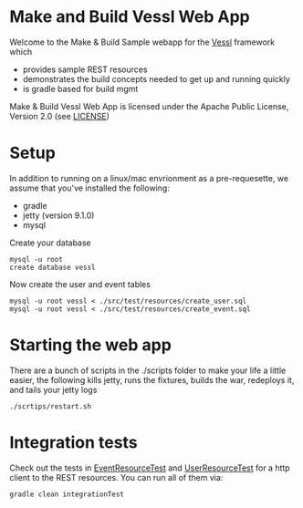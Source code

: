 # Make and Build Vessl Web App

Welcome to the Make & Build Sample webapp for the <a href="https://github.com/makeandbuild/vessl">Vessl</a> framework which
* provides sample REST resources
* demonstrates the build concepts needed to get up and running quickly
* is gradle based for build mgmt

Make & Build Vessl Web App is licensed under the Apache Public License, Version 2.0 (see [LICENSE](./LICENSE))

# Setup

In addition to running on a linux/mac envrionment as a pre-requesette, we assume that you've installed the following:
* gradle
* jetty (version 9.1.0)
* mysql

Create your database

    mysql -u root
    create database vessl

Now create the user and event tables

    mysql -u root vessl < ./src/test/resources/create_user.sql
    mysql -u root vessl < ./src/test/resources/create_event.sql

# Starting the web app

There are a bunch of scripts in the ./scripts folder to make your life a little easier, the following kills jetty, runs the fixtures, builds the war, redeploys it, and tails your jetty logs

    ./scrtips/restart.sh


# Integration tests

Check out the tests in [EventResourceTest](./src/test/java/com/makeandbuild/vessl/sample/rest/EventResourceTest.java) and [UserResourceTest](./src/test/java/com/makeandbuild/vessl/sample/rest/UserResourceTest.java) for a http client to the REST resources.  You can run all of them via:

    gradle clean integrationTest


























